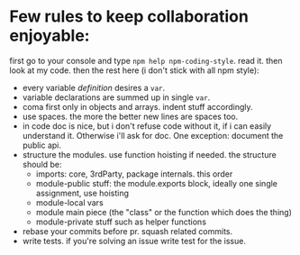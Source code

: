 # Few rules to keep collaboration enjoyable:

first go to your console and type `npm help npm-coding-style`. read it. then look at my code. then the rest here (i don't stick with all npm style):

* every variable _definition_ desires a `var`.
* variable declarations are summed up in single `var`.
* coma first only in objects and arrays. indent stuff accordingly.
* use spaces. the more the better new lines are spaces too.
* in code doc is nice, but i don't refuse code without it, if i can easily understand it. Otherwise i'll ask for doc. One exception: document the public api.
* structure the modules. use function hoisting if needed. the structure should be:
  * imports: core, 3rdParty, package internals. this order
  * module-public stuff: the module.exports block, ideally one single assignment, use hoisting
  * module-local vars
  * module main piece (the "class" or the function which does the thing)
  * module-private stuff such as helper functions
* rebase your commits before pr. squash related commits.
* write tests. if you're solving an issue write test for the issue.